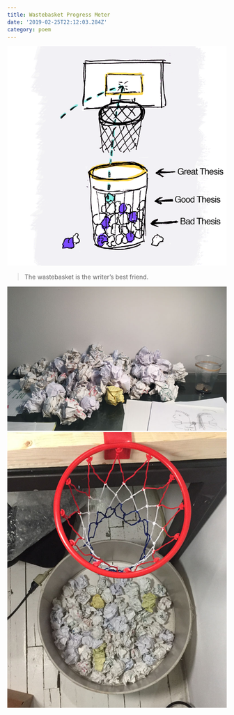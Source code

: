 ```yaml
---
title: Wastebasket Progress Meter
date: '2019-02-25T22:12:03.284Z'
category: poem
---
```


![sketch](./wastebasket-progress-meter03.png)

> The wastebasket is the writer’s best friend.

![sketch](./desk-progress.jpg)
![sketch](./desk-wastebasket.jpg)
